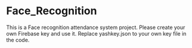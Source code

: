 # Face_Recognition
This is a Face recognition attendance system project.
Please create your own Firebase key and use it. Replace yashkey.json to your own key file in the code.
